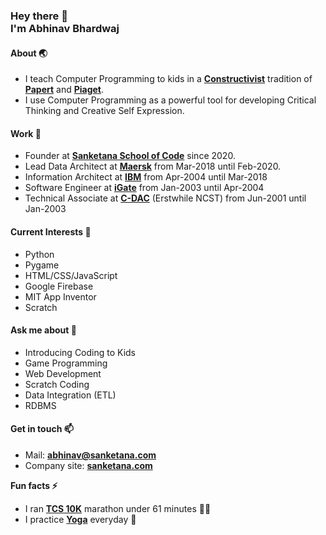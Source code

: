 <!--
**sanketana/sanketana** is a ✨ _special_ ✨ repository because its `README.md` (this file) appears on your GitHub profile.

Here are some ideas to get you started:

- 🔭 I’m currently working on ...
- 🌱 I’m currently learning ...
- 👯 I’m looking to collaborate on ...
- 🤔 I’m looking for help with ...
- 💬 Ask me about ...
- 📫 How to reach me: ...
- 😄 Pronouns: ...
- ⚡ Fun fact: ...
-->
<h3>
  Hey there 👋<br>
  I'm Abhinav Bhardwaj
</h3>

#### About 🌏
- I teach Computer Programming to kids in a **[Constructivist](https://en.wikipedia.org/wiki/Constructivism_(philosophy_of_education))** tradition of **[Papert](http://papert.org/)** and **[Piaget](https://en.wikipedia.org/wiki/Jean_Piaget)**.
- I use Computer Programming as a powerful tool for developing Critical Thinking and Creative Self Expression.

#### Work 🔭
- Founder at **[Sanketana School of Code](https://www.sanketana.com)** since 2020.
- Lead Data Architect at **[Maersk](https://www.maersk.com)** from Mar-2018 until Feb-2020.
- Information Architect at **[IBM](https://www.IBM.com)** from Apr-2004 until Mar-2018
- Software Engineer at **[iGate](https://www.igatepatni.com)** from Jan-2003 until Apr-2004
- Technical Associate at **[C-DAC](https://www.cdac.in)** (Erstwhile NCST) from Jun-2001 until Jan-2003

#### Current Interests 🌱
- Python
- Pygame
- HTML/CSS/JavaScript
- Google Firebase
- MIT App Inventor
- Scratch

#### Ask me about 💬
- Introducing Coding to Kids
- Game Programming
- Web Development
- Scratch Coding
- Data Integration (ETL)
- RDBMS

#### Get in touch 📫
- Mail: **abhinav@sanketana.com**
- Company site: **[sanketana.com](https://www.sanketana.com)**

**Fun facts ⚡**
- I ran **[TCS 10K](https://tcsworld10k.procam.in/)** marathon under 61 minutes 🏃🏻
- I practice **[Yoga](https://www.ishayoga.org)** everyday 🧘
